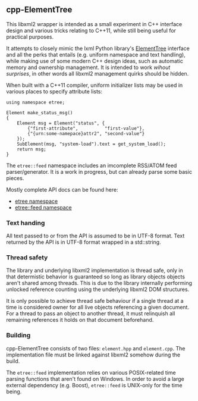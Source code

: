 
cpp-ElementTree
---------------

This libxml2 wrapper is intended as a small experiment in C++ interface design and various tricks relating to C++11, while still being useful for practical purposes.

It attempts to closely mimic the lxml Python library's <a href="http://lxml.de/tutorial.html">ElementTree</a> interface and all the perks that entails (e.g. uniform namespace and text handling), while making use of some modern C++ design ideas, such as automatic memory and ownership management. It is intended to work *wihout surprises*, in other words all libxml2 management quirks should be hidden.

When built with a C++11 compiler, uniform initializer lists may be used in various places to specify attribute lists:

    using namespace etree;
    
    Element make_status_msg()
    {
        Element msg = Element("status", {
            {"first-attribute",          "first-value"},
            {"{urn:some-namepace}attr2", "second-value"}
        });
        SubElement(msg, "system-load").text = get_system_load();
        return msg;
    }

The ``etree::feed`` namespace includes an imcomplete RSS/ATOM feed parser/generator. It is a work in progress, but can already parse some basic pieces.

Mostly complete API docs can be found here:

 * <a href="http://dw.github.com/cpp-elementtree/namespaceetree.html">etree namespace</A>
 * <a href="http://dw.github.com/cpp-elementtree/namespaceetreefeed.html">etree::feed namespace</a>

### Text handing

All text passed to or from the API is assumed to be in UTF-8 format. Text returned by the API is in UTF-8 format wrapped in a std::string.


### Thread safety

The library and underlying libxml2 implementation is thread safe, only in that determistic behavior is guaranteed so long as library objects objects aren't shared among threads. This is due to the library internally performing unlocked reference counting using the underlying libxml2 DOM structures.

It is only possible to achieve thread safe behaviour if a single thread at a time is considered owner for all live objects referencing a given document. For a thread to pass an object to another thread, it must relinquish all remaining references it holds on that document beforehand.


### Building

cpp-ElementTree consists of two files: ``element.hpp`` and ``element.cpp``. The implementation file must be linked against libxml2 somehow during the build.

The ``etree::feed`` implementation relies on various POSIX-related time parsing functions that aren't found on Windows. In order to avoid a large external dependency (e.g. Boost), ``etree::feed`` is UNIX-only for the time being.